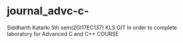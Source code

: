 # journal_advc-c-
Siddharth Katarki
5th sem(2GI17EC137)
KLS GIT
In order to complete laboratory for Advanced C and C++ COURSE
